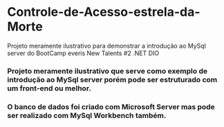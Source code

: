 # Controle-de-Acesso-estrela-da-Morte
Projeto meramente ilustrativo para demonstrar a introdução ao MySql server do BootCamp everis New Talents #2 .NET DIO

### Projeto meramente ilustrativo que serve como exemplo de introdução ao MySql server porém pode ser estruturado com um front-end ou melhor.

### O banco de dados foi criado com Microsoft Server mas pode ser realizado com MySql Workbench também.
